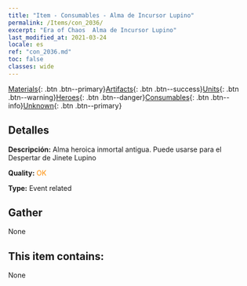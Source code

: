 ```yaml
---
title: "Item - Consumables - Alma de Incursor Lupino"
permalink: /Items/con_2036/
excerpt: "Era of Chaos  Alma de Incursor Lupino"
last_modified_at: 2021-03-24
locale: es
ref: "con_2036.md"
toc: false
classes: wide
---
```

 [Materials](/es/Items/){: .btn .btn--primary}[Artifacts](/es/Items/Artifacts/){: .btn .btn--success}[Units](/es/Items/Units/){: .btn .btn--warning}[Heroes](/es/Items/Heroes/){: .btn .btn--danger}[Consumables](/es/Items/Consumables/){: .btn .btn--info}[Unknown](/es/Items/Unknown/){: .btn .btn--primary}

## Detalles
 **Descripción:** Alma heroica inmortal antigua. Puede usarse para el Despertar de Jinete Lupino

 **Quality:** <span style="color: #FF8C00">OK</span>

 **Type:** Event related

## Gather

  None

## This item contains:

  None

